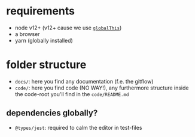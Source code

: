 # requirements

- node v12+ (v12+ cause we use [`globalThis`](https://developer.mozilla.org/en-US/docs/Web/JavaScript/Reference/Global_Objects/globalThis#Browser_compatibility))
- a browser
- yarn (globally installed)

# folder structure

- `docs/`: here you find any documentation (f.e. the gitflow)
- `code/`: here you find code (NO WAY!), any furthermore structure inside the code-root you'll find in the `code/README.md`

## dependencies globally?

- `@types/jest`: required to calm the editor in test-files
